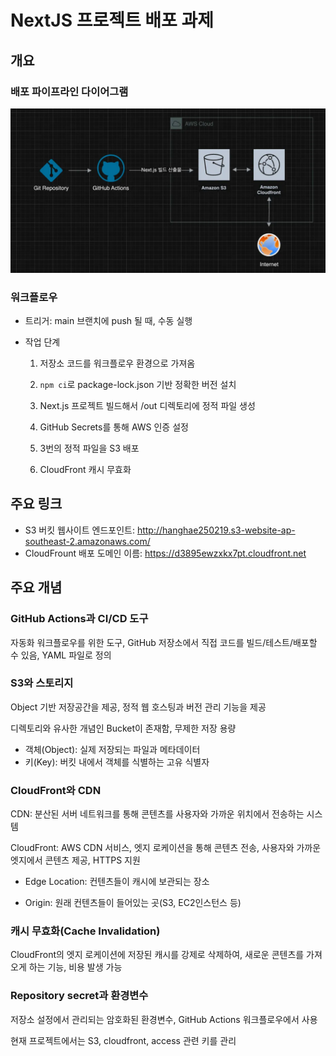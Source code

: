 # NextJS 프로젝트 배포 과제

## 개요

### 배포 파이프라인 다이어그램

![alt text](image.png)

### 워크플로우

- 트리거: main 브랜치에 push 될 때, 수동 실행

- 작업 단계

  1. 저장소 코드를 워크플로우 환경으로 가져옴

  2. `npm ci`로 package-lock.json 기반 정확한 버전 설치

  3. Next.js 프로젝트 빌드해서 /out 디렉토리에 정적 파일 생성

  4. GitHub Secrets를 통해 AWS 인증 설정

  5. 3번의 정적 파일을 S3 배포

  6. CloudFront 캐시 무효화

## 주요 링크

- S3 버킷 웹사이트 엔드포인트: http://hanghae250219.s3-website-ap-southeast-2.amazonaws.com/
- CloudFrount 배포 도메인 이름: https://d3895ewzxkx7pt.cloudfront.net

## 주요 개념

### GitHub Actions과 CI/CD 도구

자동화 워크플로우를 위한 도구, GitHub 저장소에서 직접 코드를 빌드/테스트/배포할 수 있음, YAML 파일로 정의

### S3와 스토리지

Object 기반 저장공간을 제공, 정적 웹 호스팅과 버전 관리 기능을 제공

디렉토리와 유사한 개념인 Bucket이 존재함, 무제한 저장 용량

- 객체(Object): 실제 저장되는 파일과 메타데이터
- 키(Key): 버킷 내에서 객체를 식별하는 고유 식별자

### CloudFront와 CDN

CDN: 분산된 서버 네트워크를 통해 콘텐츠를 사용자와 가까운 위치에서 전송하는 시스템

CloudFront: AWS CDN 서비스, 엣지 로케이션을 통해 콘텐츠 전송, 사용자와 가까운 엣지에서 콘텐츠 제공, HTTPS 지원

- Edge Location: 컨텐츠들이 캐시에 보관되는 장소

- Origin: 원래 컨텐츠들이 들어있는 곳(S3, EC2인스턴스 등)

### 캐시 무효화(Cache Invalidation)

CloudFront의 엣지 로케이션에 저장된 캐시를 강제로 삭제하여, 새로운 콘텐츠를 가져오게 하는 기능, 비용 발생 가능

### Repository secret과 환경변수

저장소 설정에서 관리되는 암호화된 환경변수, GitHub Actions 워크플로우에서 사용

현재 프로젝트에서는 S3, cloudfront, access 관련 키를 관리
